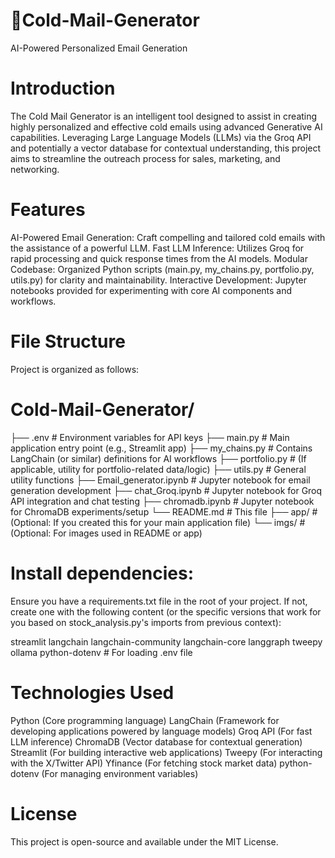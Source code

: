 # 📧Cold-Mail-Generator
AI-Powered Personalized Email Generation

# Introduction
The Cold Mail Generator is an intelligent tool designed to assist in creating highly personalized and effective cold emails using advanced Generative AI capabilities. Leveraging Large Language Models (LLMs) via the Groq API and potentially a vector database for contextual understanding, this project aims to streamline the outreach process for sales, marketing, and networking.

# Features
AI-Powered Email Generation: Craft compelling and tailored cold emails with the assistance of a powerful LLM.
Fast LLM Inference: Utilizes Groq for rapid processing and quick response times from the AI models.
Modular Codebase: Organized Python scripts (main.py, my_chains.py, portfolio.py, utils.py) for clarity and maintainability.
Interactive Development: Jupyter notebooks provided for experimenting with core AI components and workflows.

# File Structure
Project is organized as follows:

# Cold-Mail-Generator/
├── .env                  # Environment variables for API keys
├── main.py               # Main application entry point (e.g., Streamlit app)
├── my_chains.py          # Contains LangChain (or similar) definitions for AI workflows
├── portfolio.py          # (If applicable, utility for portfolio-related data/logic)
├── utils.py              # General utility functions
├── Email_generator.ipynb # Jupyter notebook for email generation development
├── chat_Groq.ipynb       # Jupyter notebook for Groq API integration and chat testing
├── chromadb.ipynb        # Jupyter notebook for ChromaDB experiments/setup
└── README.md             # This file
├── app/                  # (Optional: If you created this for your main application file)
└── imgs/                 # (Optional: For images used in README or app)

# Install dependencies:
Ensure you have a requirements.txt file in the root of your project. If not, create one with the following content (or the specific versions that work for you based on stock_analysis.py's imports from previous context):

streamlit
langchain
langchain-community
langchain-core
langgraph
tweepy
ollama
python-dotenv # For loading .env file

# Technologies Used
Python (Core programming language)
LangChain (Framework for developing applications powered by language models)
Groq API (For fast LLM inference)
ChromaDB (Vector database for contextual generation)
Streamlit (For building interactive web applications)
Tweepy (For interacting with the X/Twitter API)
Yfinance (For fetching stock market data)
python-dotenv (For managing environment variables)

# License
This project is open-source and available under the MIT License.
